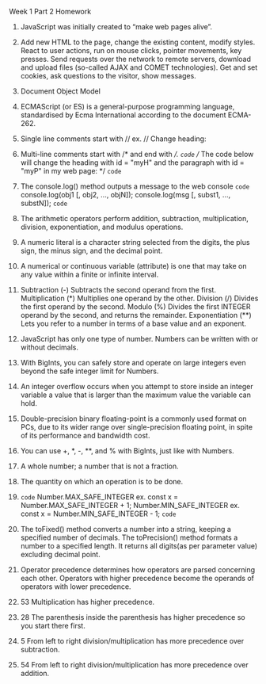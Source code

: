 Week 1 Part 2 Homework


1. JavaScript was initially created to “make web pages alive”.

2. Add new HTML to the page, change the existing content, modify styles.
React to user actions, run on mouse clicks, pointer movements, key presses.
Send requests over the network to remote servers, download and upload files (so-called AJAX and COMET technologies).
Get and set cookies, ask questions to the visitor, show messages.

3. Document Object Model

4. ECMAScript (or ES) is a general-purpose programming language, standardised by Ecma International according to the document ECMA-262.

5. Single line comments start with //
   ex. // Change heading:

6. Multi-line comments start with /* and end with */.
`code` /*
The code below will change
the heading with id = "myH"
and the paragraph with id = "myP"
in my web page:
*/ `code`

1. The console.log() method outputs a message to the web console
   `code` console.log(obj1 [, obj2, ..., objN]);
    console.log(msg [, subst1, ..., substN]); `code`

2. The arithmetic operators perform addition, subtraction, multiplication, division, exponentiation, and modulus operations.

3.  A numeric literal is a character string selected from the digits, the plus sign, the minus sign, and the decimal point.

4.   A numerical or continuous variable (attribute) is one that may take on any value within a finite or infinite interval.

5.   Subtraction (-) Subtracts the second operand from the first.
    Multiplication (*) Multiplies one operand by the other.
    Division (/) Divides the first operand by the second.
    Modulo (%) Divides the first INTEGER operand by the second, and returns the remainder.
    Exponentiation (**) Lets you refer to a number in terms of a base value and an exponent.

6.   JavaScript has only one type of number. Numbers can be written with or without decimals.

7.  With BigInts, you can safely store and operate on large integers even beyond the safe integer limit for Numbers.

8.  An integer overflow occurs when you attempt to store inside an integer variable a value that is larger than the maximum value the variable can hold.

9.  Double-precision binary floating-point is a commonly used format on PCs, due to its wider range over single-precision floating point, in spite of its performance and bandwidth cost.

10. You can use +, *, -, **, and % with BigInts, just like with Numbers.

11. A whole number; a number that is not a fraction.

12. The quantity on which an operation is to be done.

13. `code` Number.MAX_SAFE_INTEGER ex. const x = Number.MAX_SAFE_INTEGER + 1;
     Number.MIN_SAFE_INTEGER ex. const x = Number.MIN_SAFE_INTEGER - 1; `code`

14. The toFixed() method converts a number into a string, keeping a specified number of decimals. The toPrecision() method formats a number to a specified length. It returns all digits(as per parameter value) excluding decimal point.

15. Operator precedence determines how operators are parsed concerning each other. Operators with higher precedence become the operands of operators with lower precedence.

16. 53
    Multiplication has higher precedence.

17. 28
    The parenthesis inside the parenthesis has higher precedence so you start there first. 

18. 5
    From left to right division/multiplication has more precedence over subtraction.

19. 54 
        From left to right division/multiplication has more precedence over addition.

